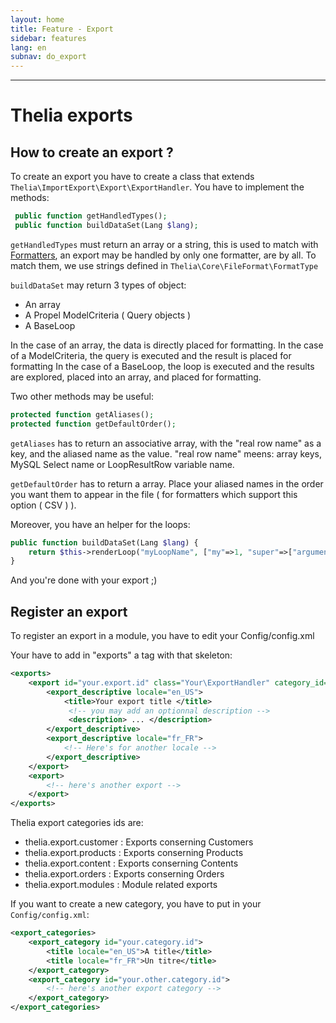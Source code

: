 ```yaml
---
layout: home
title: Feature - Export
sidebar: features
lang: en
subnav: do_export
---
```

---

# Thelia exports

## How to create an export ?

To create an export you have to create a class that extends ```Thelia\ImportExport\Export\ExportHandler```. You have to implement the methods:

```php
 public function getHandledTypes();
 public function buildDataSet(Lang $lang);
```

```getHandledTypes``` must return an array or a string, this is used to match with [Formatters](formatters.html), an export may be handled by only one formatter, are by all.
To match them, we use strings defined in ```Thelia\Core\FileFormat\FormatType```

```buildDataSet``` may return 3 types of object:

- An array
- A Propel ModelCriteria ( Query objects )
- A BaseLoop

In the case of an array, the data is directly placed for formatting.
In the case of a ModelCriteria, the query is executed and the result is placed for formatting
In the case of a BaseLoop, the loop is executed and the results are explored, placed into an array, and placed for formatting.

Two other methods may be useful:

```php
protected function getAliases();
protected function getDefaultOrder();
```

```getAliases``` has to return an associative array, with the "real row name" as a key, and the aliased name as the value. "real row name" meens: array keys, MySQL Select name or LoopResultRow variable name.

```getDefaultOrder``` has to return a array. Place your aliased names in the order you want them to appear in the file ( for formatters which support this option ( CSV ) ).

Moreover, you have an helper for the loops:

```php
public function buildDataSet(Lang $lang) {
    return $this->renderLoop("myLoopName", ["my"=>1, "super"=>["arguments"]]);
}
```
And you're done with your export ;)

## Register an export <a name="register_export"></a>
To register an export in a module, you have to edit your Config/config.xml

Your have to add in "exports" a tag with that skeleton:

```xml
<exports>
    <export id="your.export.id" class="Your\ExportHandler" category_id="the.category_id">
        <export_descriptive locale="en_US">
            <title>Your export title </title>
             <!-- you may add an optionnal description -->
             <description> ... </description>
        </export_descriptive>
        <export_descriptive locale="fr_FR">
            <!-- Here's for another locale -->
        </export_descriptive>
    </export>
    <export>
        <!-- here's another export -->
    </export>
</exports>
```

Thelia export categories ids are:

- thelia.export.customer : Exports conserning Customers
- thelia.export.products : Exports conserning Products
- thelia.export.content : Exports conserning Contents
- thelia.export.orders : Exports conserning Orders
- thelia.export.modules : Module related exports

If you want to create a new category, you have to put in your ```Config/config.xml```:

```xml
<export_categories>
    <export_category id="your.category.id">
        <title locale="en_US">A title</title>
        <title locale="fr_FR">Un titre</title>
    </export_category>
    <export_category id="your.other.category.id">
        <!-- here's another export category -->
    </export_category>
</export_categories>
```
